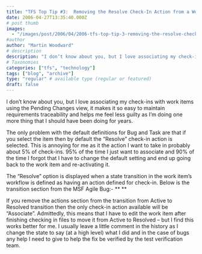 ```yaml
---
title: "TFS Top Tip #3:  Removing the Resolve Check-In Action from a Work Item"
date: 2006-04-27T13:35:40.000Z
# post thumb
images:
  - "/images/post/2006/04/2006-tfs-top-tip-3-removing-the-resolve-check-in-action-from-a-work-item.jpg"
#author
author: "Martin Woodward"
# description
description: "I don’t know about you, but I love associating my check-ins with work items using the Pending Changes view, it makes it so easy to maintain."
# Taxonomies
categories: ["tfs", "technology"]
tags: ["blog", "archive"]
type: "regular" # available type (regular or featured)
draft: false
---
```


I don’t know about you, but I love associating my check-ins with work items using the Pending Changes view, it makes it so easy to maintain requirements traceability and helps me feel less guilty as I’m doing one more thing that I should have been doing for years.

The only problem with the default definitions for Bug and Task are that if you select the item then by default the “Resolve” check-in action is selected. This is annoying for me as it the action I want to take in probably about 5% of check-ins. 95% of the time I just want to associate and 90% of the time I forgot that I have to change the default setting and end up going back to the work item and re-activating it.

The “Resolve” option is displayed when a state transition in the work item’s workflow is defined as having an action defined for check-in. Below is the transition section from the MSF Agile Bug:-
<TRANSITION from="Active" to="Resolved">
<REASONS>
<DEFAULTREASON value="Fixed" />
<REASON value="Deferred" />
<REASON value="Duplicate" />
<REASON value="As Designed" />
<REASON value="Unable to Reproduce" />
<REASON value="Obsolete" />
</REASONS>
<FIELDS>
<FIELD refname="System.AssignedTo">
<COPY from="field" field="System.CreatedBy" />
</FIELD>
<FIELD refname="Microsoft.VSTS.Common.ActivatedDate">
<READONLY />
</FIELD>
<FIELD refname="Microsoft.VSTS.Common.ActivatedBy">
<READONLY />
</FIELD>
<FIELD refname="Microsoft.VSTS.Common.ResolvedBy">
<COPY from="currentuser" />
<VALIDUSER />
<REQUIRED />
</FIELD>
<FIELD refname="Microsoft.VSTS.Common.ResolvedDate">
<SERVERDEFAULT from="clock" />
</FIELD>
</FIELDS>
** <ACTIONS>
<ACTION value="Microsoft.VSTS.Actions.Checkin" />
</ACTIONS>**
</TRANSITION>

If you remove the actions section from the transition from Active to Resolved transition then the only check-in action available will be “Associate”. Admittedly, this means that I have to edit the work item after finishing checking in files to move it from Active to Resolved – but I find this works better for me. I usually leave a little comment in the history as I change the state to say (at a high level) what I did and in the case of bugs any help I need to give to help the fix be verified by the test verification team.
